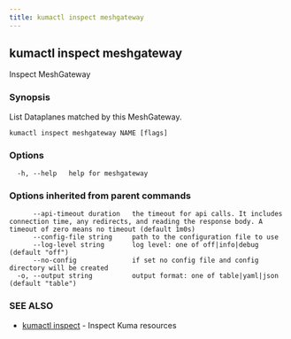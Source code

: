 ```yaml
---
title: kumactl inspect meshgateway
---
```

## kumactl inspect meshgateway

Inspect MeshGateway

### Synopsis

List Dataplanes matched by this MeshGateway.

```
kumactl inspect meshgateway NAME [flags]
```

### Options

```
  -h, --help   help for meshgateway
```

### Options inherited from parent commands

```
      --api-timeout duration   the timeout for api calls. It includes connection time, any redirects, and reading the response body. A timeout of zero means no timeout (default 1m0s)
      --config-file string     path to the configuration file to use
      --log-level string       log level: one of off|info|debug (default "off")
      --no-config              if set no config file and config directory will be created
  -o, --output string          output format: one of table|yaml|json (default "table")
```

### SEE ALSO

* [kumactl inspect](kumactl_inspect)	 - Inspect Kuma resources

